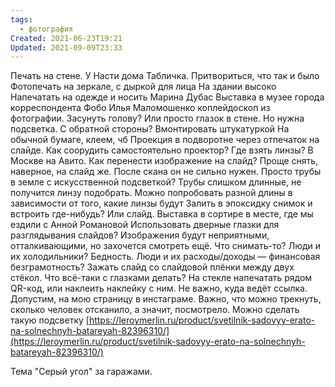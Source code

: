 ```yaml
---
tags:
  - фотография
Created: 2021-06-23T19:21
Updated: 2021-09-09T23:33
---
```

Печать на стене.
У Насти дома
Табличка. Притвориться, что так и было
Фотопечать на зеркале, с дыркой для лица
На здании высоко
Напечатать на одежде и носить
Марина Дубас
Выставка в музее города корреспондента
Фобо
Илья Маломошенко
коплейдоскоп из фотографии. Засунуть голову? Или просто глазок в стене. Но нужна подсветка. С обратной стороны? Вмонтировать штукатуркой
На обычной бумаге, клеем, чб
Проекция в подворотне через отпечаток на слайде. Как соорудить самостоятельно проектор? Где взять линзы? В Москве на Авито.
Как перенести изображение на слайд? Проще снять, наверное, на слайд же. После скана он не сильно нужен.
Просто трубы в земле с искусственной подсветкой? Трубы слишком длинные, не получится линзу подобрать. Можно попробовать разной длины в зависимости от того, какие линзы будут
Залить в эпоксидку снимок и встроить где-нибудь? Или слайд.
Выставка в сортире в месте, где мы ездили с Анной Романовой
Использовать дверные глазки для разглядывания слайдов?
Изображения будут неприятными, отталкивающими, но захочется смотреть ещё.
Что снимать-то?
Люди и их холодильники? Бедность. Люди и их расходы/доходы — финансовая безграмотность?
Зажать слайд со слайдовой плёнки между двух стёкол. Что всё-таки с глазками делать? На стекле напечатать рядом QR-код, или наклеить наклейку с ним. Не важно, куда ведёт ссылка. Допустим, на мою страницу в инстаграме. Важно, что можно трекнуть, сколько человек отсканило, а значит, посмотрело.
Можно сделать такую подсветку [https://leroymerlin.ru/product/svetilnik-sadovyy-erato-na-solnechnyh-batareyah-82396310/](https://leroymerlin.ru/product/svetilnik-sadovyy-erato-na-solnechnyh-batareyah-82396310/)
  
Тема "Серый угол" за гаражами.
